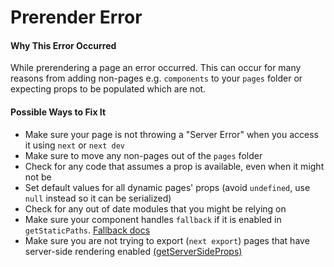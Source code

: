 # Prerender Error

#### Why This Error Occurred

While prerendering a page an error occurred. This can occur for many reasons from adding non-pages e.g. `components` to your `pages` folder or expecting props to be populated which are not.

#### Possible Ways to Fix It

- Make sure your page is not throwing a "Server Error" when you access it using `next` or `next dev`
- Make sure to move any non-pages out of the `pages` folder
- Check for any code that assumes a prop is available, even when it might not be
- Set default values for all dynamic pages' props (avoid `undefined`, use `null` instead so it can be serialized)
- Check for any out of date modules that you might be relying on
- Make sure your component handles `fallback` if it is enabled in `getStaticPaths`. [Fallback docs](https://nextjs.org/docs/api-reference/data-fetching/get-static-paths#fallback-false)
- Make sure you are not trying to export (`next export`) pages that have server-side rendering enabled [(getServerSideProps)](https://nextjs.org/docs/basic-features/data-fetching/get-server-side-props)
